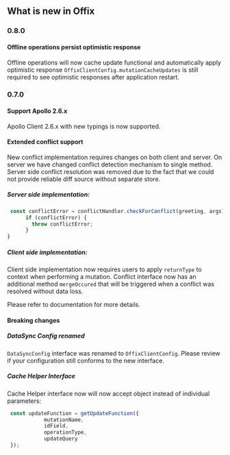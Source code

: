 ## What is new in Offix

### 0.8.0 

#### Offline operations persist optimistic response

Offline operations will now cache update functional and automatically apply optimistic response
`OffixClientConfig.mutationCacheUpdates` is still required to see optimistic responses after application restart.

### 0.7.0 

#### Support Apollo 2.6.x

Apollo Client 2.6.x with new typings is now supported.

#### Extended conflict support

New conflict implementation requires changes on both client and server.
On server we have changed conflict detection mechanism to single method.
Server side conflict resolution was removed due to the fact that we could not provide
reliable diff source without separate store. 

##### Server side implementation:

```javascript
 const conflictError = conflictHandler.checkForConflict(greeting, args);
      if (conflictError) {
        throw conflictError;
      }
}
```

##### Client side implementation:

Client side implementation now requires users to apply `returnType` to context when performing a mutation.
Conflict interface now has an additional method `mergeOccured` that will be triggered when a conflict was  resolved without data loss.

Please refer to documentation for more details.

#### Breaking changes

##### DataSync Config renamed 
`DataSyncConfig` interface was renamed to `OffixClientConfig`.
Please review if your configuration still conforms to the new interface.

##### Cache Helper Interface 

Cache Helper interface now will now accept object instead of individual parameters:

```javascript
 const updateFunction = getUpdateFunction({
            mutationName,
            idField,
            operationType,
            updateQuery
 });
```

